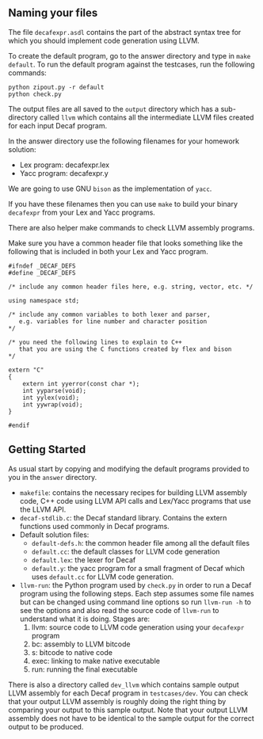 
Naming your files
-----------------

The file `decafexpr.asdl` contains the part of the abstract syntax
tree for which you should implement code generation using LLVM.

To create the default program, go to the answer directory and type
in `make default`. To run the default program against the testcases,
run the following commands:

    python zipout.py -r default
    python check.py

The output files are all saved to the `output` directory which has
a sub-directory called `llvm` which contains all the intermediate
LLVM files created for each input Decaf program.

In the answer directory use the following filenames for your homework
solution:

* Lex program: decafexpr.lex
* Yacc program: decafexpr.y

We are going to use GNU `bison` as the implementation of `yacc`.

If you have these filenames then you can use `make` to build your
binary `decafexpr` from your Lex and Yacc programs.

There are also helper make commands to check LLVM assembly programs.

Make sure you have a common header file that looks something like
the following that is included in both your Lex and Yacc program.

    #ifndef _DECAF_DEFS
    #define _DECAF_DEFS

    /* include any common header files here, e.g. string, vector, etc. */

    using namespace std;

    /* include any common variables to both lexer and parser, 
       e.g. variables for line number and character position 
    */

    /* you need the following lines to explain to C++ 
       that you are using the C functions created by flex and bison 
    */

    extern "C"
    {
        extern int yyerror(const char *);
        int yyparse(void);
        int yylex(void);  
        int yywrap(void);
    }

    #endif

Getting Started
---------------

As usual start by copying and modifying the default programs
provided to you in the `answer` directory. 

* `makefile`: contains the necessary recipes for building LLVM assembly code, C++ code using LLVM API calls and Lex/Yacc programs that use the LLVM API.
* `decaf-stdlib.c`: the Decaf standard library. Contains the extern functions used commonly in Decaf programs.
* Default solution files:
    * `default-defs.h`: the common header file among all the default files
    * `default.cc`: the default classes for LLVM code generation
    * `default.lex`: the lexer for Decaf
    * `default.y`: the yacc program for a small fragment of Decaf which uses `default.cc` for LLVM code generation.
* `llvm-run`: the Python program used by `check.py` in order to run a Decaf program using the following steps. Each step assumes some file names but can be changed using command line options so run `llvm-run -h` to see the options and also read the source code of `llvm-run` to understand what it is doing.  Stages are:
    1. llvm:  source code to LLVM code generation using your `decafexpr` program
    2. bc:    assembly to LLVM bitcode
    3. s:     bitcode to native code
    4. exec:  linking to make native executable
    5. run:   running the final executable

There is also a directory called `dev_llvm` which contains sample
output LLVM assembly for each Decaf program in `testcases/dev`. You
can check that your output LLVM assembly is roughly doing the right
thing by comparing your output to this sample output. Note that
your output LLVM assembly does not have to be identical to the
sample output for the correct output to be produced.

